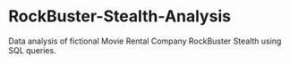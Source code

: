 # RockBuster-Stealth-Analysis
Data analysis of fictional Movie Rental Company RockBuster Stealth using SQL queries. 
